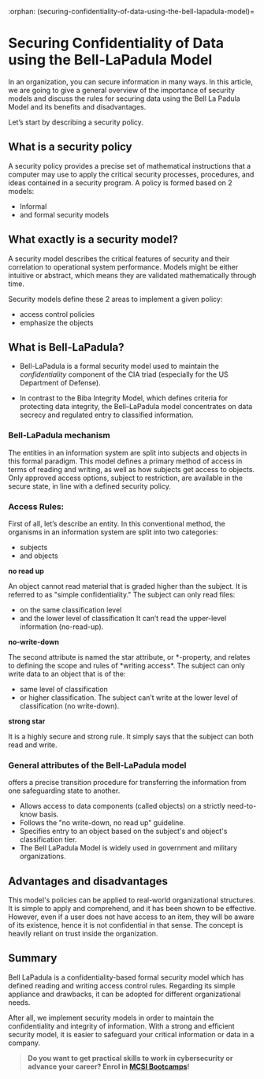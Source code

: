 :orphan:
(securing-confidentiality-of-data-using-the-bell-lapadula-model)=
# Securing Confidentiality of Data using the Bell-LaPadula Model

In an organization, you can secure information in many ways. In this article, we are going to give a general overview of the importance of security models and discuss the rules for securing data using the Bell La Padula Model and its benefits and disadvantages.

Let’s start by describing a security policy.

## What is a security policy

A security policy provides a precise set of mathematical instructions that a computer may use to apply the critical security processes, procedures, and ideas contained in a security program.
A policy is formed based on 2 models:

- Informal
- and formal security models

## What exactly is a security model?

A security model describes the critical features of security and their correlation to operational system performance.
Models might be either intuitive or abstract, which means they are validated mathematically through time.

Security models define these 2 areas to implement a given policy:

- access control policies
- emphasize the objects

## What is Bell-LaPadula?

- Bell-LaPadula is a formal security model used to maintain the _confidentiality_ component of the CIA triad (especially for the US Department of Defense).

- In contrast to the Biba Integrity Model, which defines criteria for protecting data integrity, the Bell–LaPadula model concentrates on data secrecy and regulated entry to classified information.

### Bell-LaPadula mechanism

The entities in an information system are split into subjects and objects in this formal paradigm. This model defines a primary method of access in terms of reading and writing, as well as how subjects get access to objects. Only approved access options, subject to restriction, are available in the secure state, in line with a defined security policy.

### Access Rules:

First of all, let’s describe an entity. In this conventional method, the organisms in an information system are split into two categories:

- subjects
- and objects

**no read up**

An object cannot read material that is graded higher than the subject. It is referred to as "simple confidentiality."
The subject can only read files:

- on the same classification level
- and the lower level of classification
  It can’t read the upper-level information (no-read-up).

**no-write-down**

The second attribute is named the star attribute, or *-property, and relates to defining the scope and rules of *writing access\*.
The subject can only write data to an object that is of the:

- same level of classification
- or higher classification.
  The subject can’t write at the lower level of classification (no write-down).

**strong star**

It is a highly secure and strong rule. It simply says that the subject can both read and write.

### General attributes of the Bell-LaPadula model

offers a precise transition procedure for transferring the information from one safeguarding state to another.

- Allows access to data components (called objects) on a strictly need-to-know basis.
- Follows the "no write-down, no read up" guideline.
- Specifies entry to an object based on the subject's and object's classification tier.
- The Bell LaPadula Model is widely used in government and military organizations.

## Advantages and disadvantages

This model's policies can be applied to real-world organizational structures. It is simple to apply and comprehend, and it has been shown to be effective.
However, even if a user does not have access to an item, they will be aware of its existence, hence it is not confidential in that sense.
The concept is heavily reliant on trust inside the organization.

## Summary

Bell LaPadula is a confidentiality-based formal security model which has defined reading and writing access control rules. Regarding its simple appliance and drawbacks, it can be adopted for different organizational needs.

After all, we implement security models in order to maintain the confidentiality and integrity of information. With a strong and efficient security model, it is easier to safeguard your critical information or data in a company.

> **Do you want to get practical skills to work in cybersecurity or advance your career? Enrol in [MCSI Bootcamps](https://www.mosse-institute.com/bootcamps.html)!**
